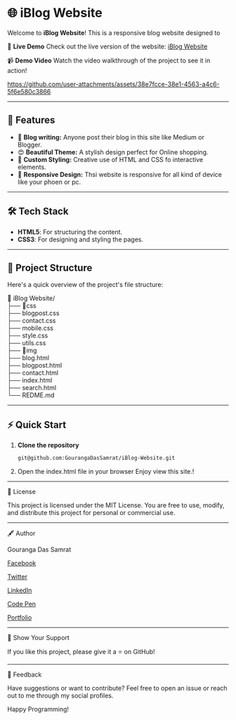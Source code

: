 # 🌐 iBlog Website

Welcome to **iBlog Website**! This is a responsive blog website designed to

🌟 **Live Demo**
Check out the live version of the website: [iBlog Website](iblogwebsitebygouranga.netlify.app)

📹 **Demo Video**
Watch the video walkthrough of the project to see it in action!




https://github.com/user-attachments/assets/38e7fcce-38e1-4563-a4c6-5f6e580c3866







---

## 🚀 Features

- 📝 **Blog writing:** Anyone post their blog in this site like Medium or Blogger.
- 😍 **Beautiful Theme:** A stylish design perfect for Online shopping.
- 🎨 **Custom Styling:** Creative use of HTML and CSS fo interactive elements.
- 📱 **Responsive Design:** Thsi website is responsive for all kind of device like your phoen or pc.

---

## 🛠️ Tech Stack

- **HTML5**: For structuring the content.
- **CSS3**: For designing and styling the pages.

---

## 📂 Project Structure

Here's a quick overview of the project's file structure:

📁 iBlog Website/ <br />
├── 📁css <br />
    ├── blogpost.css  <br />
    ├── contact.css <br />
    ├── mobile.css <br />
    ├── style.css  <br />
    ├── utils.css  <br />
├── 📁img  <br />
├── blog.html <br />
├── blogpost.html <br />
├── contact.html <br />
├── index.html <br />
├── search.html <br />
└── REDME.md <br />

---

## ⚡ Quick Start

1. **Clone the repository**
   ```bash
   git@github.com:GourangaDasSamrat/iBlog-Website.git
2. Open the index.html file in your browser
Enjoy view this site.!




---

📜 License

This project is licensed under the MIT License. You are free to use, modify, and distribute this project for personal or commercial use.


---

🖋️ Author

Gouranga Das Samrat

[Facebook](https://www.facebook.com/gourangadassamrat)

[Twitter](https://x.com/gouranga_khulna)

[LinkedIn](https://bd.linkedin.com/in/gouranga-das-samrat-330311294)

[Code Pen](https://codepen.io/gouranga-das-samrat)

[Portfolio](https://gourangadassamrat.my.canva.site/)



---

🌟 Show Your Support

If you like this project, please give it a ⭐ on GitHub!


---

📢 Feedback

Have suggestions or want to contribute? Feel free to open an issue or reach out to me through my social profiles.

Happy Programming!
